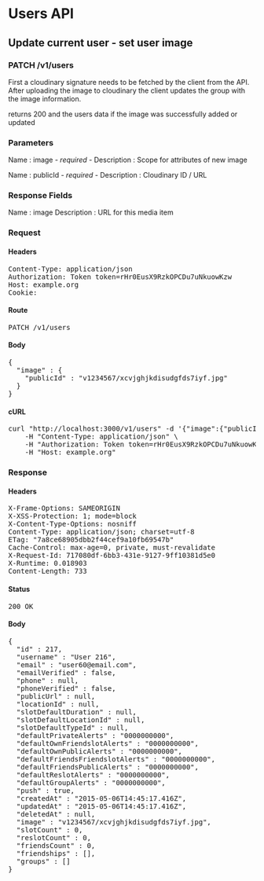 # Users API

## Update current user - set user image

### PATCH /v1/users

First a cloudinary signature needs to be fetched by the client from the API. After uploading the image to cloudinary the client updates the group with the image information.

returns 200 and the users data if the image was successfully added or updated

### Parameters

Name : image *- required -*
Description : Scope for attributes of new image

Name : publicId *- required -*
Description : Cloudinary ID / URL


### Response Fields

Name : image
Description : URL for this media item

### Request

#### Headers

<pre>Content-Type: application/json
Authorization: Token token=rHr0EusX9RzkOPCDu7uNkuowKzw
Host: example.org
Cookie: </pre>

#### Route

<pre>PATCH /v1/users</pre>

#### Body

<pre>{
  "image" : {
    "publicId" : "v1234567/xcvjghjkdisudgfds7iyf.jpg"
  }
}</pre>

#### cURL

<pre class="request">curl &quot;http://localhost:3000/v1/users&quot; -d &#39;{&quot;image&quot;:{&quot;publicId&quot;:&quot;v1234567/xcvjghjkdisudgfds7iyf.jpg&quot;}}&#39; -X PATCH \
	-H &quot;Content-Type: application/json&quot; \
	-H &quot;Authorization: Token token=rHr0EusX9RzkOPCDu7uNkuowKzw&quot; \
	-H &quot;Host: example.org&quot;</pre>

### Response

#### Headers

<pre>X-Frame-Options: SAMEORIGIN
X-XSS-Protection: 1; mode=block
X-Content-Type-Options: nosniff
Content-Type: application/json; charset=utf-8
ETag: &quot;7a8ce68905dbb2f44cef9a10fb69547b&quot;
Cache-Control: max-age=0, private, must-revalidate
X-Request-Id: 717080df-6bb3-431e-9127-9ff10381d5e0
X-Runtime: 0.018903
Content-Length: 733</pre>

#### Status

<pre>200 OK</pre>

#### Body

<pre>{
  "id" : 217,
  "username" : "User 216",
  "email" : "user60@email.com",
  "emailVerified" : false,
  "phone" : null,
  "phoneVerified" : false,
  "publicUrl" : null,
  "locationId" : null,
  "slotDefaultDuration" : null,
  "slotDefaultLocationId" : null,
  "slotDefaultTypeId" : null,
  "defaultPrivateAlerts" : "0000000000",
  "defaultOwnFriendslotAlerts" : "0000000000",
  "defaultOwnPublicAlerts" : "0000000000",
  "defaultFriendsFriendslotAlerts" : "0000000000",
  "defaultFriendsPublicAlerts" : "0000000000",
  "defaultReslotAlerts" : "0000000000",
  "defaultGroupAlerts" : "0000000000",
  "push" : true,
  "createdAt" : "2015-05-06T14:45:17.416Z",
  "updatedAt" : "2015-05-06T14:45:17.416Z",
  "deletedAt" : null,
  "image" : "v1234567/xcvjghjkdisudgfds7iyf.jpg",
  "slotCount" : 0,
  "reslotCount" : 0,
  "friendsCount" : 0,
  "friendships" : [],
  "groups" : []
}</pre>
